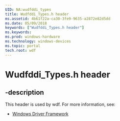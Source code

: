 ```yaml
---
UID: NA:wudfddi_types
title: Wudfddi_Types.h header
ms.assetid: 4b61f22a-ca30-3fe9-9635-a2872e82d5dd
ms.date: 05/09/2018
keywords: ["Wudfddi_Types.h header"]
ms.keywords: 
ms.prod: windows-hardware
ms.technology: windows-devices
ms.topic: portal
tech.root: wdf
---
```


# Wudfddi_Types.h header


## -description


This header is used by wdf. For more information, see:

- [Windows Driver Framework](../_wdf/index.md)
